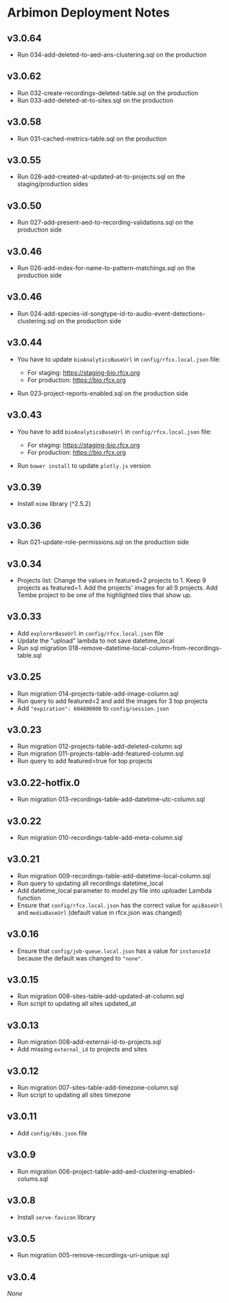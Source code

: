 # Arbimon Deployment Notes

## v3.0.64

- Run 034-add-deleted-to-aed-ans-clustering.sql  on the production

## v3.0.62

- Run 032-create-recordings-deleted-table.sql on the production
- Run 033-add-deleted-at-to-sites.sql on the production


## v3.0.58

- Run 031-cached-metrics-table.sql on the production

## v3.0.55

- Run 028-add-created-at-updated-at-to-projects.sql on the staging/production sides

## v3.0.50

- Run 027-add-present-aed-to-recording-validations.sql on the production side

## v3.0.46

- Run 026-add-index-for-name-to-pattern-matchings.sql on the production side

## v3.0.46

- Run 024-add-species-id-songtype-id-to-audio-event-detections-clustering.sql on the production side

## v3.0.44

- You have to update `bioAnalyticsBaseUrl` in `config/rfcx.local.json` file:
    - For staging: https://staging-bio.rfcx.org
    - For production: https://bio.rfcx.org

- Run 023-project-reports-enabled.sql on the production side

## v3.0.43

- You have to add `bioAnalyticsBaseUrl` in `config/rfcx.local.json` file:
    - For staging: https://staging-bio.rfcx.org
    - For production: https://bio.rfcx.org

- Run `bower install` to update `plotly.js` version

## v3.0.39

- Install `mime` library (^2.5.2)

## v3.0.36

- Run 021-update-role-permissions.sql on the production side

## v3.0.34

- Projects list: Change the values in featured=2 projects to 1. Keep 9 projects as featured=1. Add the projects' images for all 9 projects. Add Tembe project to be one of the highlighted tiles that show up.

## v3.0.33

- Add `explorerBaseUrl` in `config/rfcx.local.json` file
- Update the "upload" lambda to not save datetime_local
- Run sql migration 018-remove-datetime-local-column-from-recordings-table.sql

## v3.0.25

- Run migration 014-projects-table-add-image-column.sql
- Run query to add featured=2 and add the images for 3 top projects
- Add `"expiration": 604800000` to `config/session.json`

## v3.0.23

- Run migration 012-projects-table-add-deleted-column.sql
- Run migration 011-projects-table-add-featured-column.sql
- Run query to add featured=true for top projects

## v3.0.22-hotfix.0

- Run migration 013-recordings-table-add-datetime-utc-column.sql

## v3.0.22

- Run migration 010-recordings-table-add-meta-column.sql

## v3.0.21

- Run migration 009-recordings-table-add-datetime-local-column.sql
- Run query to updating all recordings datetime_local
- Add datetime_local parameter to model.py file into uploader Lambda function
- Ensure that `config/rfcx.local.json` has the correct value for `apiBaseUrl` and `mediaBaseUrl` (default value in rfcx.json was changed)

## v3.0.16

- Ensure that `config/job-queue.local.json` has a value for `instanceId` because the default was changed to `"none"`.

## v3.0.15

- Run migration 008-sites-table-add-updated-at-column.sql
- Run script to updating all sites updated_at

## v3.0.13

- Run migration 008-add-external-id-to-projects.sql
- Add missing `external_id` to projects and sites

## v3.0.12

- Run migration 007-sites-table-add-timezone-column.sql
- Run script to updating all sites timezone

## v3.0.11

- Add `config/k8s.json` file

## v3.0.9

- Run migration 006-project-table-add-aed-clustering-enabled-colums.sql

## v3.0.8

- Install `serve-favicon` library

## v3.0.5

- Run migration 005-remove-recordings-uri-unique.sql

## v3.0.4

_None_
